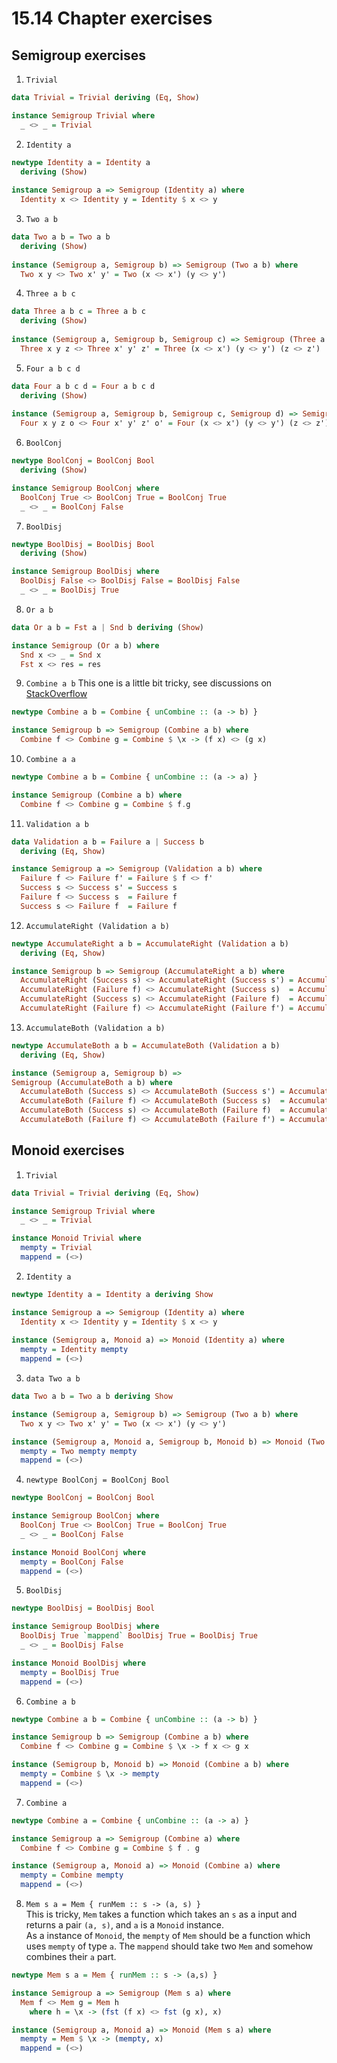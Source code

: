 # 15.14 Chapter exercises
## Semigroup exercises
1. `Trivial`
```haskell
data Trivial = Trivial deriving (Eq, Show)

instance Semigroup Trivial where
  _ <> _ = Trivial
```
2. `Identity a`
```haskell
newtype Identity a = Identity a
  deriving (Show)
  
instance Semigroup a => Semigroup (Identity a) where
  Identity x <> Identity y = Identity $ x <> y
```
3. `Two a b`
```haskell
data Two a b = Two a b
  deriving (Show)
  
instance (Semigroup a, Semigroup b) => Semigroup (Two a b) where
  Two x y <> Two x' y' = Two (x <> x') (y <> y')
```
4. `Three a b c`
```haskell
data Three a b c = Three a b c
  deriving (Show)
  
instance (Semigroup a, Semigroup b, Semigroup c) => Semigroup (Three a b c) where
  Three x y z <> Three x' y' z' = Three (x <> x') (y <> y') (z <> z')
```
5. `Four a b c d`
```haskell
data Four a b c d = Four a b c d
  deriving (Show)
  
instance (Semigroup a, Semigroup b, Semigroup c, Semigroup d) => Semigroup (Four a b c d) where
  Four x y z o <> Four x' y' z' o' = Four (x <> x') (y <> y') (z <> z') (o <> o')
```
6. `BoolConj`
```haskell
newtype BoolConj = BoolConj Bool
  deriving (Show)

instance Semigroup BoolConj where
  BoolConj True <> BoolConj True = BoolConj True
  _ <> _ = BoolConj False
```
7. `BoolDisj`
```haskell
newtype BoolDisj = BoolDisj Bool
  deriving (Show)

instance Semigroup BoolDisj where
  BoolDisj False <> BoolDisj False = BoolDisj False
  _ <> _ = BoolDisj True
```
8. `Or a b`
```haskell
data Or a b = Fst a | Snd b deriving (Show)

instance Semigroup (Or a b) where
  Snd x <> _ = Snd x
  Fst x <> res = res
```
9. `Combine a b` This one is a little bit tricky, see discussions on [StackOverflow](http://stackoverflow.com/questions/39456716/how-to-write-semigroup-instance-for-this-data-type/39456925)
```haskell
newtype Combine a b = Combine { unCombine :: (a -> b) }

instance Semigroup b => Semigroup (Combine a b) where
  Combine f <> Combine g = Combine $ \x -> (f x) <> (g x)
```
10. `Combine a a`
```haskell
newtype Combine a b = Combine { unCombine :: (a -> a) }

instance Semigroup (Combine a b) where
  Combine f <> Combine g = Combine $ f.g
```
11. `Validation a b` 
```haskell
data Validation a b = Failure a | Success b
  deriving (Eq, Show)

instance Semigroup a => Semigroup (Validation a b) where
  Failure f <> Failure f' = Failure $ f <> f'
  Success s <> Success s' = Success s
  Failure f <> Success s  = Failure f
  Success s <> Failure f  = Failure f
```
12. `AccumulateRight (Validation a b)`
```haskell
newtype AccumulateRight a b = AccumulateRight (Validation a b)
  deriving (Eq, Show)

instance Semigroup b => Semigroup (AccumulateRight a b) where
  AccumulateRight (Success s) <> AccumulateRight (Success s') = AccumulateRight $ Success $ s <> s'
  AccumulateRight (Failure f) <> AccumulateRight (Success s)  = AccumulateRight $ Success s
  AccumulateRight (Success s) <> AccumulateRight (Failure f)  = AccumulateRight $ Success s
  AccumulateRight (Failure f) <> AccumulateRight (Failure f') = AccumulateRight $ Failure f 
```
13. `AccumulateBoth (Validation a b)`
```haskell
newtype AccumulateBoth a b = AccumulateBoth (Validation a b)
  deriving (Eq, Show)

instance (Semigroup a, Semigroup b) =>
Semigroup (AccumulateBoth a b) where
  AccumulateBoth (Success s) <> AccumulateBoth (Success s') = AccumulateBoth $ Success $ s <> s'
  AccumulateBoth (Failure f) <> AccumulateBoth (Success s)  = AccumulateBoth $ Failure f
  AccumulateBoth (Success s) <> AccumulateBoth (Failure f)  = AccumulateBoth $ Failure f
  AccumulateBoth (Failure f) <> AccumulateBoth (Failure f') = AccumulateBoth $ Failure $ f <> f'
```
## Monoid exercises
1. `Trivial`
```haskell
data Trivial = Trivial deriving (Eq, Show)

instance Semigroup Trivial where
  _ <> _ = Trivial

instance Monoid Trivial where
  mempty = Trivial
  mappend = (<>)
```
2. `Identity a`
```haskell
newtype Identity a = Identity a deriving Show

instance Semigroup a => Semigroup (Identity a) where
  Identity x <> Identity y = Identity $ x <> y
  
instance (Semigroup a, Monoid a) => Monoid (Identity a) where
  mempty = Identity mempty
  mappend = (<>)
```
3. `data Two a b`
```haskell
data Two a b = Two a b deriving Show

instance (Semigroup a, Semigroup b) => Semigroup (Two a b) where
  Two x y <> Two x' y' = Two (x <> x') (y <> y')

instance (Semigroup a, Monoid a, Semigroup b, Monoid b) => Monoid (Two a b) where
  mempty = Two mempty mempty
  mappend = (<>)
```
4. `newtype BoolConj = BoolConj Bool`
```haskell
newtype BoolConj = BoolConj Bool

instance Semigroup BoolConj where
  BoolConj True <> BoolConj True = BoolConj True
  _ <> _ = BoolConj False

instance Monoid BoolConj where
  mempty = BoolConj False
  mappend = (<>)
```
5. `BoolDisj`
```haskell
newtype BoolDisj = BoolDisj Bool

instance Semigroup BoolDisj where
  BoolDisj True `mappend` BoolDisj True = BoolDisj True
  _ <> _ = BoolDisj False

instance Monoid BoolDisj where
  mempty = BoolDisj True
  mappend = (<>)
```
6. `Combine a b`
```haskell
newtype Combine a b = Combine { unCombine :: (a -> b) }

instance Semigroup b => Semigroup (Combine a b) where
  Combine f <> Combine g = Combine $ \x -> f x <> g x

instance (Semigroup b, Monoid b) => Monoid (Combine a b) where
  mempty = Combine $ \x -> mempty
  mappend = (<>)
```
7. `Combine a`
```haskell
newtype Combine a = Combine { unCombine :: (a -> a) }

instance Semigroup a => Semigroup (Combine a) where
  Combine f <> Combine g = Combine $ f . g

instance (Semigroup a, Monoid a) => Monoid (Combine a) where
  mempty = Combine mempty
  mappend = (<>)
```
8. `Mem s a = Mem { runMem :: s -> (a, s) }`  
This is tricky, `Mem` takes a function which takes an `s` as a input and returns a pair `(a, s)`, and `a` is a `Monoid` instance.  
As a instance of `Monoid`, the `mempty` of `Mem` should be a function which uses `mempty` of type `a`. The `mappend` should take two `Mem` and somehow combines their `a` part.
```haskell
newtype Mem s a = Mem { runMem :: s -> (a,s) }

instance Semigroup a => Semigroup (Mem s a) where
  Mem f <> Mem g = Mem h
    where h = \x -> (fst (f x) <> fst (g x), x)

instance (Semigroup a, Monoid a) => Monoid (Mem s a) where
  mempty = Mem $ \x -> (mempty, x)
  mappend = (<>)
```
